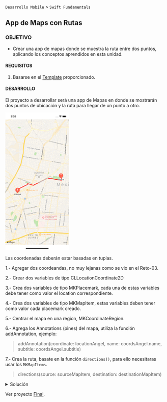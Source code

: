  

`Desarrollo Mobile` > `Swift Fundamentals`
	
## App de Maps con Rutas

### OBJETIVO 

- Crear una app de mapas donde se muestra la ruta entre dos puntos, aplicando los conceptos aprendidos en esta unidad.


#### REQUISITOS 

1. Basarse en el [Template](Template) proporcionado.

#### DESARROLLO

El proyecto a desarrollar será una app de Mapas en donde se mostrarán dos puntos de ubicación y la ruta para llegar de un punto a otro.

<img src="0.png" alt="Resultado Final" width="200" height="430"></img>

Las coordenadas deberán estar basadas en tuplas.

1.- Agregar dos coordeandas, no muy lejanas como se vio en el Reto-03.

2.- Crear dos variables de tipo CLLocationCoordinate2D
        
3.- Crea dos variables de tipo MKPlacemark, cada una de estas variables debe tener como valor el location correspondiente.
    
4.- Crea dos variables de tipo MKMapItem, estas variables deben tener como valor cada placemark creado.

5.- Centrar el mapa en una region, MKCoordinateRegion.

6.- Agrega los Annotations (pines) del mapa, utiliza la función addAnnotation,
 ejemplo: 

 > addAnnotation(coordinate: locationAngel, name: coordsAngel.name, subtitle: coordsAngel.subtitle)

7.- Crea la ruta, basate en la función `directions()`, para ello necesitaras usar los `MKMapItems`.


> directions(source: sourceMapItem, destination: destinationMapItem)
    
<details>
        <summary>Solución</summary>
1.- Agregar dos coordeandas, no muy lejanas como se vio en el Reto-03.

    let coordsAngel: (name: String, subtitle: String, lat: Double, long: Double) =  ("El Ángel", "de la Independencia", 19.426980, -99.167696)
    let coordsPalace: (name: String, subtitle: String, lat: Double, long: Double) =  ("Palacio", "de Bellas Artes", 19.435352, -99.141055)

2.- Crear dos variables de tipo CLLocationCoordinate2D

    let locationAngel = CLLocationCoordinate2D(latitude: coordsAngel.lat, longitude: coordsAngel.long)
    let locationPalace = CLLocationCoordinate2D(latitude: coordsPalace.lat, longitude: coordsPalace.long)
    
        
3.- Crea dos variables de tipo MKPlacemark, cada una de estas variables debe tener como valor el location correspondiente.

	let sourcePlacemark = MKPlacemark(coordinate: locationAngel, addressDictionary: nil)
    let destinationPlacemark = MKPlacemark(coordinate: locationPalace, addressDictionary: nil)
    
4.- Crea dos variables de tipo MKMapItem, estas variables deben tener como valor cada placemark creado.

	let sourceMapItem = MKMapItem(placemark: sourcePlacemark)
    let destinationMapItem = MKMapItem(placemark: destinationPlacemark)

5.- Centrar el mapa en una region, MKCoordinateRegion.

	let span = MKCoordinateSpan(latitudeDelta: 0.05, longitudeDelta: 0.05)
    let region = MKCoordinateRegion(center: locationAngel, span: span)
    mapView.setRegion(region, animated: true)

6.- Agrega los Annotations (pines) del mapa, utiliza la función addAnnotation.

	addAnnotation(coordinate: locationAngel, name: coordsAngel.name, subtitle: coordsAngel.subtitle)
    addAnnotation(coordinate: locationPalace, name: coordsPalace.name, subtitle: coordsPalace.subtitle)

7.- Crea la ruta, basate en la función `directions()`, para ello necesitaras usar los `MKMapItems`.

    directions(source: sourceMapItem, destination: destinationMapItem)

            
</details>

Ver proyecto [Final](final).
